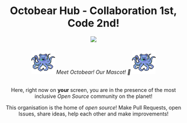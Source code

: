 <div align="center">
    <h1>Octobear Hub - Collaboration 1st, Code 2nd!</h1>
    <img width="420" src="https://user-images.githubusercontent.com/43012757/193020555-ef5d4c19-0df0-493b-89fb-7aee82fdf86c.png" />
    <h6>
        <img src="https://raw.githubusercontent.com/OctobearHub/.github/main/assets/octobear-pixel.png" height="64" /> Meet Octobear! Our Mascot! 🤝 <img src="https://raw.githubusercontent.com/OctobearHub/.github/main/assets/octobear-pixel.png" height="64" />
    </h6>
    <p> Here, right now on <b> your </b> screen, you are in the presence of the most inclusive <i> Open Source </i> community on the planet! </p>
    <p> This organisation is the home of <i> open source</i>! Make Pull Requests, open Issues, share ideas, help each other and make improvements!</p>
</div>

